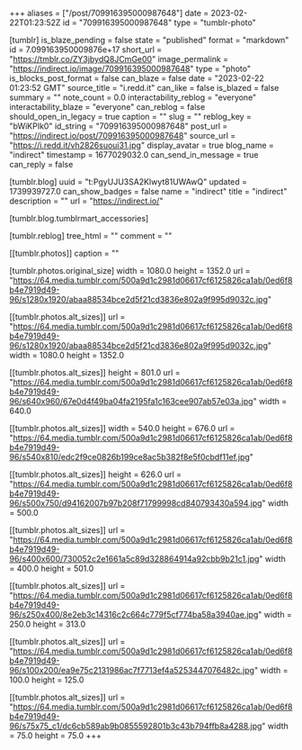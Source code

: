 +++
aliases = ["/post/709916395000987648"]
date = 2023-02-22T01:23:52Z
id = "709916395000987648"
type = "tumblr-photo"

[tumblr]
is_blaze_pending = false
state = "published"
format = "markdown"
id = 7.099163950009876e+17
short_url = "https://tmblr.co/ZY3jbydQ8JCmGe00"
image_permalink = "https://indirect.io/image/709916395000987648"
type = "photo"
is_blocks_post_format = false
can_blaze = false
date = "2023-02-22 01:23:52 GMT"
source_title = "i.redd.it"
can_like = false
is_blazed = false
summary = ""
note_count = 0.0
interactability_reblog = "everyone"
interactability_blaze = "everyone"
can_reblog = false
should_open_in_legacy = true
caption = ""
slug = ""
reblog_key = "bWiKPIk0"
id_string = "709916395000987648"
post_url = "https://indirect.io/post/709916395000987648"
source_url = "https://i.redd.it/vh2826suoui31.jpg"
display_avatar = true
blog_name = "indirect"
timestamp = 1677029032.0
can_send_in_message = true
can_reply = false

[tumblr.blog]
uuid = "t:PgyUJU3SA2Klwyt81UWAwQ"
updated = 1739939727.0
can_show_badges = false
name = "indirect"
title = "indirect"
description = ""
url = "https://indirect.io/"

[tumblr.blog.tumblrmart_accessories]

[tumblr.reblog]
tree_html = ""
comment = ""

[[tumblr.photos]]
caption = ""

[tumblr.photos.original_size]
width = 1080.0
height = 1352.0
url = "https://64.media.tumblr.com/500a9d1c2981d06617cf6125826ca1ab/0ed6f8b4e7919d49-96/s1280x1920/abaa88534bce2d5f21cd3836e802a9f995d9032c.jpg"

[[tumblr.photos.alt_sizes]]
url = "https://64.media.tumblr.com/500a9d1c2981d06617cf6125826ca1ab/0ed6f8b4e7919d49-96/s1280x1920/abaa88534bce2d5f21cd3836e802a9f995d9032c.jpg"
width = 1080.0
height = 1352.0

[[tumblr.photos.alt_sizes]]
height = 801.0
url = "https://64.media.tumblr.com/500a9d1c2981d06617cf6125826ca1ab/0ed6f8b4e7919d49-96/s640x960/67e0d4f49ba04fa2195fa1c163cee907ab57e03a.jpg"
width = 640.0

[[tumblr.photos.alt_sizes]]
width = 540.0
height = 676.0
url = "https://64.media.tumblr.com/500a9d1c2981d06617cf6125826ca1ab/0ed6f8b4e7919d49-96/s540x810/edc2f9ce0826b199ce8ac5b382f8e5f0cbdf11ef.jpg"

[[tumblr.photos.alt_sizes]]
height = 626.0
url = "https://64.media.tumblr.com/500a9d1c2981d06617cf6125826ca1ab/0ed6f8b4e7919d49-96/s500x750/d94162007b97b208f71799998cd840793430a594.jpg"
width = 500.0

[[tumblr.photos.alt_sizes]]
url = "https://64.media.tumblr.com/500a9d1c2981d06617cf6125826ca1ab/0ed6f8b4e7919d49-96/s400x600/730052c2e1661a5c89d328864914a92cbb9b21c1.jpg"
width = 400.0
height = 501.0

[[tumblr.photos.alt_sizes]]
url = "https://64.media.tumblr.com/500a9d1c2981d06617cf6125826ca1ab/0ed6f8b4e7919d49-96/s250x400/8e2eb3c14316c2c664c779f5cf774ba58a3940ae.jpg"
width = 250.0
height = 313.0

[[tumblr.photos.alt_sizes]]
url = "https://64.media.tumblr.com/500a9d1c2981d06617cf6125826ca1ab/0ed6f8b4e7919d49-96/s100x200/ea9e75c2131986ac7f7713ef4a5253447076482c.jpg"
width = 100.0
height = 125.0

[[tumblr.photos.alt_sizes]]
url = "https://64.media.tumblr.com/500a9d1c2981d06617cf6125826ca1ab/0ed6f8b4e7919d49-96/s75x75_c1/dc6cb589ab9b0855592801b3c43b794ffb8a4288.jpg"
width = 75.0
height = 75.0
+++
